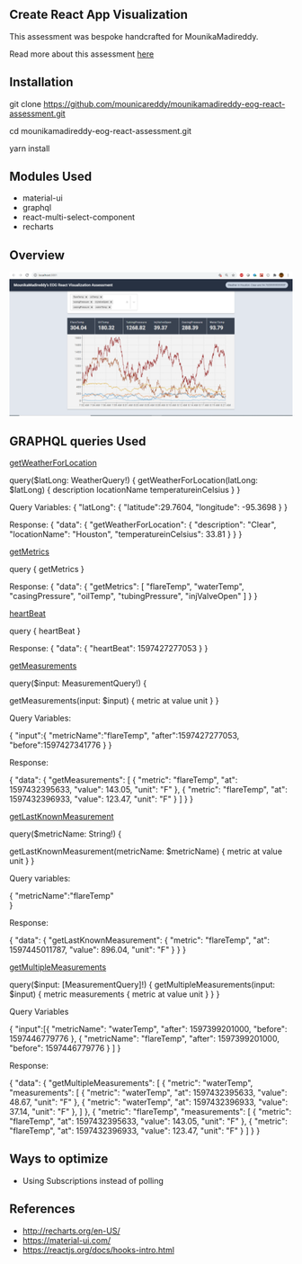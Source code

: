 ## Create React App Visualization

This assessment was bespoke handcrafted for MounikaMadireddy.

Read more about this assessment [here](https://react.eogresources.com)

## Installation
git clone https://github.com/mounicareddy/mounikamadireddy-eog-react-assessment.git

cd mounikamadireddy-eog-react-assessment.git

yarn install

## Modules Used

* material-ui
* graphql
* react-multi-select-component
* recharts

## Overview

<img src="./Dashboard.PNG"/>


## GRAPHQL queries Used

<u>getWeatherForLocation</u>

query($latLong: WeatherQuery!) {
  getWeatherForLocation(latLong: $latLong) {
    description
    locationName
    temperatureinCelsius
  }
}

Query Variables:
{
  "latLong": {
    "latitude":29.7604,
    "longitude": -95.3698
  }
}

Response:
{
  "data": {
    "getWeatherForLocation": {
      "description": "Clear",
      "locationName": "Houston",
      "temperatureinCelsius": 33.81
    }
  }
}

<u>getMetrics</u>

query {
  getMetrics
}

Response:
{
  "data": {
    "getMetrics": [
      "flareTemp",
      "waterTemp",
      "casingPressure",
      "oilTemp",
      "tubingPressure",
      "injValveOpen"
    ]
  }
}

<u>heartBeat</u>

query {
  heartBeat
}

Response:
{
  "data": {
    "heartBeat": 1597427277053
  }
}


<u> getMeasurements </u>

query($input: MeasurementQuery!) {

  getMeasurements(input: $input) {
    metric
    at
    value
    unit
  }
}

Query Variables:

{
  "input":{
    "metricName":"flareTemp",
    "after":1597427277053,
    "before":1597427341776
  } 
}

Response:

{
  "data": {
    "getMeasurements": [
      {
        "metric": "flareTemp",
        "at": 1597432395633,
        "value": 143.05,
        "unit": "F"
      },
      {
        "metric": "flareTemp",
        "at": 1597432396933,
        "value": 123.47,
        "unit": "F"
      }
]
}
}

<u> getLastKnownMeasurement </u>

query($metricName: String!) {

  getLastKnownMeasurement(metricName: $metricName) {
    metric
    at
    value
    unit
  }
}

Query variables:

{
    "metricName":"flareTemp"  
}

Response:

{
  "data": {
    "getLastKnownMeasurement": {
      "metric": "flareTemp",
      "at": 1597445011787,
      "value": 896.04,
      "unit": "F"
    }
  }
}

<u> getMultipleMeasurements </u>

query($input: [MeasurementQuery]!) {
  getMultipleMeasurements(input: $input) {
    metric
    measurements {
      metric
      at
      value
      unit
    }
  }
}

Query Variables

{
    "input":[{
      "metricName": "waterTemp",
      "after": 1597399201000,
      "before": 1597446779776
    },
      {
      "metricName": "flareTemp",
      "after": 1597399201000,
      "before": 1597446779776
      }
    ]
    }

Response:

{
  "data": {
    "getMultipleMeasurements": [
      {
        "metric": "waterTemp",
        "measurements": [
          {
            "metric": "waterTemp",
            "at": 1597432395633,
            "value": 48.67,
            "unit": "F"
          },
          {
            "metric": "waterTemp",
            "at": 1597432396933,
            "value": 37.14,
            "unit": "F"
          },
]
},
{
        "metric": "flareTemp",
        "measurements": [
          {
            "metric": "flareTemp",
            "at": 1597432395633,
            "value": 143.05,
            "unit": "F"
          },
          {
            "metric": "flareTemp",
            "at": 1597432396933,
            "value": 123.47,
            "unit": "F"
          }
]
}
}
## Ways to optimize
* Using Subscriptions instead of polling

## References
* http://recharts.org/en-US/
* https://material-ui.com/
* https://reactjs.org/docs/hooks-intro.html

